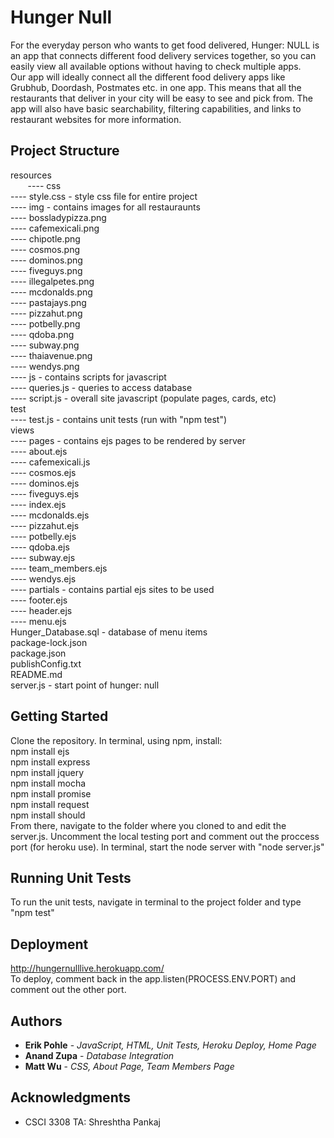 # Hunger Null

For the everyday person who wants to get food delivered, Hunger: NULL is an app that connects different food delivery services together, so you can easily view all available options without having to check multiple apps.
<br>
Our app will ideally connect all the different food delivery apps like Grubhub, Doordash, Postmates etc. in one app. This means that all the restaurants that deliver in your city will be easy to see and pick from. The app will also have basic searchability, filtering capabilities, and links to restaurant websites for more information.

## Project Structure
resources <br>
&nbsp;&nbsp;&nbsp;&nbsp;&nbsp;&nbsp;    ---- css <br>
            ---- style.css - style css file for entire project <br>
    ---- img - contains images for all restauraunts <br>
            ---- bossladypizza.png  <br>
            ---- cafemexicali.png <br>
            ---- chipotle.png <br>
            ---- cosmos.png <br>
            ---- dominos.png <br>
            ---- fiveguys.png <br>
            ---- illegalpetes.png <br>
            ---- mcdonalds.png <br>
            ---- pastajays.png <br>
            ---- pizzahut.png <br>
            ---- potbelly.png <br>
            ---- qdoba.png <br>
            ---- subway.png <br>
            ---- thaiavenue.png <br>
            ---- wendys.png <br>
    ---- js - contains scripts for javascript <br>
            ---- queries.js - queries to access database <br>
            ---- script.js - overall site javascript (populate pages, cards, etc) <br>
test <br>
    ---- test.js - contains unit tests (run with "npm test") <br>
views <br>
    ---- pages - contains ejs pages to be rendered by server <br>
            ---- about.ejs <br>
            ---- cafemexicali.js <br>
            ---- cosmos.ejs <br>
            ---- dominos.ejs <br>
            ---- fiveguys.ejs <br>
            ---- index.ejs <br>
            ---- mcdonalds.ejs <br>
            ---- pizzahut.ejs <br>
            ---- potbelly.ejs <br>
            ---- qdoba.ejs <br>
            ---- subway.ejs <br>
            ---- team_members.ejs <br>
            ---- wendys.ejs <br>
    ---- partials - contains partial ejs sites to be used <br>
            ---- footer.ejs <br>
            ---- header.ejs <br>
            ---- menu.ejs <br>
Hunger_Database.sql - database of menu items <br>
package-lock.json <br>
package.json <br>
publishConfig.txt <br>
README.md <br>
server.js - start point of hunger: null <br>


## Getting Started

Clone the repository. In terminal, using npm, install: <br>
npm install ejs
<br>
npm install express
<br>
npm install jquery
<br>
npm install mocha
<br>
npm install promise
<br>
npm install request
<br>
npm install should
<br>
From there, navigate to the folder where you cloned to and edit the server.js. Uncomment the local testing port and comment out the proccess port (for heroku use). In terminal, start the node server with "node server.js"

## Running Unit Tests

To run the unit tests, navigate in terminal to the project folder and type "npm test"

## Deployment

http://hungernulllive.herokuapp.com/
<br>
To deploy, comment back in the app.listen(PROCESS.ENV.PORT) and comment out the other port.

## Authors

* **Erik Pohle** - *JavaScript, HTML, Unit Tests, Heroku Deploy, Home Page*
* **Anand Zupa** - *Database Integration*
* **Matt Wu** - *CSS, About Page, Team Members Page*

## Acknowledgments

* CSCI 3308 TA: Shreshtha Pankaj
